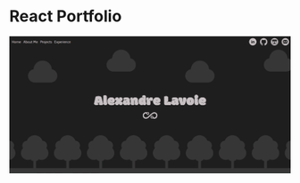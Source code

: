 # React Portfolio
![Portfolio](https://raw.githubusercontent.com/alexandre-lavoie/portfolio/master/github/Screenshot.png)